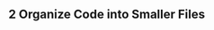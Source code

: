<h2 class="chapter-heading">
  <span class="chapter-heading__numeral number-circle">2</span>
  <span class="chapter-heading__text">Organize Code into Smaller Files</span>
</h2>
